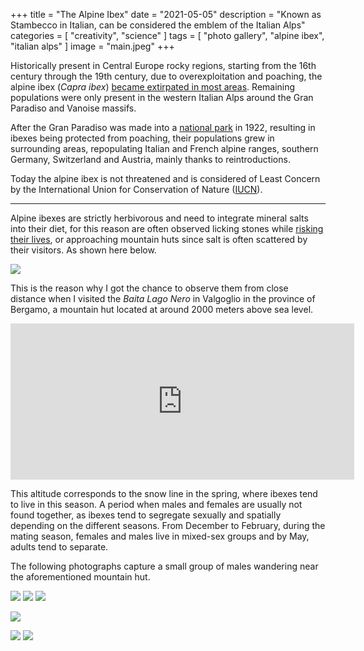 +++
title = "The Alpine Ibex"
date = "2021-05-05"
description = "Known as Stambecco in Italian, can be considered the emblem of the Italian Alps"
categories = [
    "creativity",
    "science"
]
tags = [
    "photo gallery",
    "alpine ibex",
    "italian alps"
]
image = "main.jpeg"
+++

Historically present in Central Europe rocky regions, starting from the 16th century through the 19th century, due to overexploitation and poaching, the alpine ibex (*Capra ibex*) [became extirpated in most areas](https://www.sciencedirect.com/science/article/abs/pii/016815919190262V). Remaining populations were only present in the western Italian Alps around the Gran Paradiso and Vanoise massifs. 

After the Gran Paradiso was made into a [national park](http://www.pngp.it/) in 1922, resulting in ibexes being protected from poaching, their populations grew in surrounding areas, repopulating Italian and French alpine ranges, southern Germany, Switzerland and Austria, mainly thanks to reintroductions. 

Today the alpine ibex is not threatened and is considered of Least Concern by the International Union for Conservation of Nature ([IUCN](https://www.iucn.org/)).

---

Alpine ibexes are strictly herbivorous and need to integrate mineral salts into their diet, for this reason are often observed licking stones while [risking their lives](https://www.mentalfloss.com/article/80269/see-how-alpine-ibex-defies-gravity-all-lick-salt), or approaching mountain huts since salt is often scattered by their visitors. As shown here below.

![](/img/alpine_ibex_licking.jpeg)

This is the reason why I got the chance to observe them from close distance when I visited the *Baita Lago Nero* in Valgoglio in the province of Bergamo, a mountain hut located at around 2000 meters above sea level.

<center>
<iframe src="https://www.google.com/maps/embed?pb=!1m18!1m12!1m3!1d3518.737957025726!2d9.875219477434724!3d45.997561840742726!2m3!1f0!2f0!3f0!3m2!1i1024!2i768!4f13.1!3m3!1m2!1s0x4783ee6157337679%3A0x4dd9088727ef1d59!2sRifugio%20Lago%20Nero!5e1!3m2!1sit!2sit!4v1620307617142!5m2!1sit!2sit" width="550" height="250" style="border:0;" allowfullscreen="" loading="lazy"></iframe>
</center>

This altitude corresponds to the snow line in the spring, where ibexes tend to live in this season. A period when males and females are usually not found together, as ibexes tend to segregate sexually and spatially depending on the different seasons. From December to February, during the mating season, females and males live in mixed-sex groups and by May, adults tend to separate. 

The following photographs capture a small group of males wandering near the aforementioned mountain hut.

![](alpine_ibex_in_fog.jpeg) ![](eating_grass.jpeg) ![](mountain.jpeg)

![](alpine_ibex.jpeg)

![](alpine_ibex_scratching.jpeg) ![](alpine_ibex_couple.jpeg)




